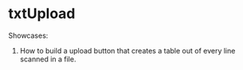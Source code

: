 # txtUpload
Showcases:

1. How to build a upload button that creates a table out of every line scanned in a file.
